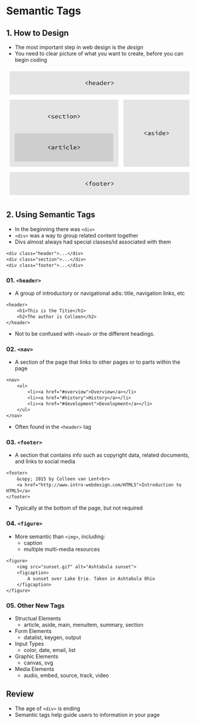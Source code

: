 # Semantic Tags

## 1. How to Design
* The most important step in web design is the *design*
* You need to clear picture of what you want to create, before you can begin coding
<center><img src="../../img/building-structure.png/" width = 500 ></center>

## 2. Using Semantic Tags
* In the beginning there was `<div>`
* `<div>` was a way to group related content together
* Divs almost always had special classes/id associated with them
```
<div class="header">...</div>
<div class="section">...</div>
<div class="footer">...</div>
```
### 01. `<header>`
* A group of introductory or navigational adis: title, navigation links, etc
```
<header>
    <h1>This is the Titie</h1>
    <h2>The author is Colleen</h2>
</header>
```
* Not to be confused with `<head>` or the different headings.

### 02. `<nav>`
* A section of the page that links to other pages or to parts within the page
```
<nav>
    <ul>
        <li><a href="#overview">Overview</a></li>
        <li><a href="#history">History</a></li>
        <li><a href="#development">Development</a></li>
    </ul>
</nav>
```
* Often found in the `<header>` tag

### 03. `<footer>`
* A section that contains info such as copyright data, related documents, and links to social media
```
<footer>
    &copy; 2015 by Colleen van Lent<br>
    <a href="http://www.intro-webdesign.com/HTML5">Introduction to HTML5</a>
</footer>
```
* Typically at the bottom of the page, but not required

### 04. `<figure>`
* More semantic than `<img>`, including:
    * caption
    * multiple multi-media resources
```
<figure>
    <img src="sunset.gif" alt="Ashtabula sunset">
    <figcaption>
        A sunset over Lake Erie. Taken in Ashtabula Ohio
    </figcaption>
</figure>
```

### 05. Other New Tags
* Structual Elements
    * article, aside, main, menuitem, summary, section
* Form Elements
    * datalist, keygen, output
* Input Types
    * color, date, email, list
* Graphic Elements
    * canvas, svg
* Media Elements
    * audio, embed, source, track, video

## Review
* The age of `<div>` is ending
* Semantic tags help guide users to information in your page